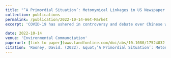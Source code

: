 ```yaml
---
title: "’A Primordial Situation’: Metonymical Linkages in US Newspaper Coverage of Wet Markets"
collection: publications
permalink: /publication/2022-10-14-Wet-Market
excerpt: 'COVID-19 has ushered in controversy and debate over Chinese wet markets, including calls for their immediate shutdown by major politicians and international figures. Despite their politicization, there is considerable confusion on what wet markets are and their relation to wildlife, sale of exotic animals and/or disease risk. This study examines US newspaper coverage of wet markets in the spring of 2020, finding that articles portrayed wet markets as metonyms for broader shifts in human–animal relations. In place of examining specific behaviors that threatened public health, coverage tended to emphasize the strangeness of meats and slaughter to a Western audience familiar with a broad gap between meat and animals, repeating tropes of Chinese dog or cat-eating. As a result, discomfort at wet market descriptions is easily translated into racial animus, associating inappropriate human–animal contact with cultural pathology and marking factory farming as a litmus test of a developed distance from nature.'

date: 2022-10-14
venue: 'Environmental Communciation'
paperurl: [link to paper](www.tandfonline.com/doi/abs/10.1080/17524032.2022.2125548)
citation: 'Rooney, David. (2022). &quot;’A Primordial Situation’: Metonymical Linkages in US Newspaper Coverage of Wet Markets.&quot; <i>Environmental Communication</i>. 16(6).'
---
```


